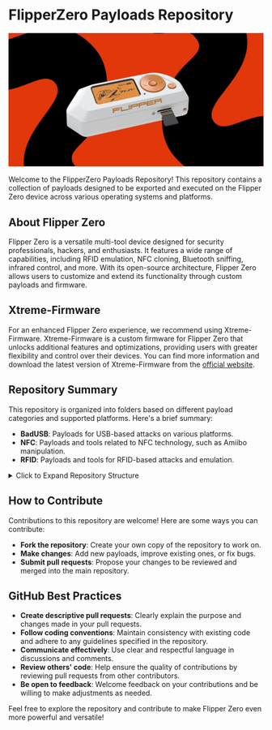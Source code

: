 # FlipperZero Payloads Repository

![FlipperZero Logo](images/flipperzero.jpg)

Welcome to the FlipperZero Payloads Repository! This repository contains a collection of payloads designed to be exported and executed on the Flipper Zero device across various operating systems and platforms.

## About Flipper Zero

Flipper Zero is a versatile multi-tool device designed for security professionals, hackers, and enthusiasts. It features a wide range of capabilities, including RFID emulation, NFC cloning, Bluetooth sniffing, infrared control, and more. With its open-source architecture, Flipper Zero allows users to customize and extend its functionality through custom payloads and firmware.

## Xtreme-Firmware

For an enhanced Flipper Zero experience, we recommend using Xtreme-Firmware. Xtreme-Firmware is a custom firmware for Flipper Zero that unlocks additional features and optimizations, providing users with greater flexibility and control over their devices. You can find more information and download the latest version of Xtreme-Firmware from the [official website](https://flipper-xtre.me/update/).

## Repository Summary

This repository is organized into folders based on different payload categories and supported platforms. Here's a brief summary:

- **BadUSB**: Payloads for USB-based attacks on various platforms.
- **NFC**: Payloads and tools related to NFC technology, such as Amiibo manipulation.
- **RFID**: Payloads and tools for RFID-based attacks and emulation.

<details>
  <summary>Click to Expand Repository Structure</summary>


- **BadUSB**
  - **GNU-Linux**
    - **Execution**
      - [ChangeGitRemoteLink](badUsb/GNU-Linux/Execution/ChangeGitRemoteLink)
      - [ChangeMacAddress_Linux](badUsb/GNU-Linux/Execution/ChangeMacAddress_Linux)
      - [ChangeNetworkConfiguration_Linux](badUsb/GNU-Linux/Execution/ChangeNetworkConfiguration_Linux)
      - [Defend_yourself_against_AtlasVPN_bugdoor](badUsb/GNU-Linux/Execution/Defend_yourself_against_AtlasVPN_bugdoor)
      - [Edit_The_Default_Real_App_With_An_Arbitrary](badUsb/GNU-Linux/Execution/Edit_The_Default_Real_App_With_An_Arbitrary)
      - [EncryptAllDocuments_Linux](badUsb/GNU-Linux/Execution/EncryptAllDocuments_Linux)
      - [ExploitingAnExecutableFile](badUsb/GNU-Linux/Execution/ExploitingAnExecutableFile)
      - [Persistent_Keylogger-Telegram_Based](badUsb/GNU-Linux/Execution/Persistent_Keylogger-Telegram_Based)
      - [SendEmailThroughThunderbird](badUsb/GNU-Linux/Execution/SendEmailThroughThunderbird)
      - [Set_An_Arbitrary_And_Persistent_Tor_Circuit](badUsb/GNU-Linux/Execution/Set_An_Arbitrary_And_Persistent_Tor_Circuit)
        - [assets](badUsb/GNU-Linux/Execution/Set_An_Arbitrary_And_Persistent_Tor_Circuit/assets)
      - [SetArbitraryVPN_Linux](badUsb/GNU-Linux/Execution/SetArbitraryVPN_Linux)
      - [Telegram_Persistent_Connection_Linux](badUsb/GNU-Linux/Execution/Telegram_Persistent_Connection_Linux)
      - [Telegram_Persistent_Reverse_Shell_Linux](badUsb/GNU-Linux/Execution/Telegram_Persistent_Reverse_Shell_Linux)
    - **Exfiltration**
      - [ExfiltrateDocumentsFolder_Linux](badUsb/GNU-Linux/Exfiltration/ExfiltrateDocumentsFolder_Linux)
      - [ExfiltrateEmailAndPasswordByPhising_Linux](badUsb/GNU-Linux/Exfiltration/ExfiltrateEmailAndPasswordByPhising_Linux)
      - [ExfiltrateLogFiles_Linux](badUsb/GNU-Linux/Exfiltration/ExfiltrateLogFiles_Linux)
      - [ExfiltrateNetworkConfiguration_Linux](badUsb/GNU-Linux/Exfiltration/ExfiltrateNetworkConfiguration_Linux)
      - [ExfiltrateNetworkTraffic_Linux](badUsb/GNU-Linux/Exfiltration/ExfiltrateNetworkTraffic_Linux)
      - [ExfiltratePhotosThroughShell](badUsb/GNU-Linux/Exfiltration/ExfiltratePhotosThroughShell)
      - [ExfiltrateProcessInfo_Linux](badUsb/GNU-Linux/Exfiltration/ExfiltrateProcessInfo_Linux)
      - [ExfiltrateSudoPasswordByPhising_Linux](badUsb/GNU-Linux/Exfiltration/ExfiltrateSudoPasswordByPhising_Linux)
      - [ExfiltrateWiFiPasswords_Linux](badUsb/GNU-Linux/Exfiltration/ExfiltrateWiFiPasswords_Linux)
    - **Incident_Response**
      - [Auto-Check_Cisco_IOS_XE_Backdoor_based_on_CVE-2023-20198_and_CVE](badUsb/GNU-Linux/Incident_Response/Auto-Check_Cisco_IOS_XE_Backdoor_based_on_CVE-2023-20198_and_CVE)
        - [assets](badUsb/GNU-Linux/Incident_Response/Auto-Check_Cisco_IOS_XE_Backdoor_based_on_CVE-2023-20198_and_CVE/assets)
      - [Exploit_Citrix_NetScaler_ADC_and_Gateway_through_CVE-2023-4966](badUsb/GNU-Linux/Incident_Response/Exploit_Citrix_NetScaler_ADC_and_Gateway_through_CVE-2023-4966)
        - [assets](badUsb/GNU-Linux/Incident_Response/Exploit_Citrix_NetScaler_ADC_and_Gateway_through_CVE-2023-4966/assets)
    - **Phishing**
      - [StandardPhishingAttack_Linux](badUsb/GNU-Linux/Phishing/StandardPhishingAttack_Linux)
      - [StandardPhishingPayloadUsingKdialog_Linux](badUsb/GNU-Linux/Phishing/StandardPhishingPayloadUsingKdialog_Linux)
    - **Prank**
      - [ChangeDesktopWallpaper_LinuxKDE](badUsb/GNU-Linux/Prank/ChangeDesktopWallpaper_LinuxKDE)
      - [Change_The_App_That_Will_Be_Runned](badUsb/GNU-Linux/Prank/Change_The_App_That_Will_Be_Runned)
      - [SendTelegramMessages_Linux](badUsb/GNU-Linux/Prank/SendTelegramMessages_Linux)
      - [This_damn_shell_doesn_t_work___so_sad!-KALI](badUsb/GNU-Linux/Prank/This_damn_shell_doesn_t_work___so_sad!-KALI)
      - [This_damn_shell_doesn_t_work___so_sad!-LINUX](badUsb/GNU-Linux/Prank/This_damn_shell_doesn_t_work___so_sad!-LINUX)
  - **Mobile**
    - **Android**
      - **Bruteforce**
    - **iOS**
      - **BruteForce**
      - **Prank**
        - [Call_Someone_With_An_iPhone](badUsb/Mobile/iOS/Prank/Call_Someone_With_An_iPhone)
        - [Delete_A_Reminder_With_An_iPhone](badUsb/Mobile/iOS/Prank/Delete_A_Reminder_With_An_iPhone)
        - [Edit_A_Reminder_With_An_iPhone](badUsb/Mobile/iOS/Prank/Edit_A_Reminder_With_An_iPhone)
        - [Play_A_Song_With_An_iPhone](badUsb/Mobile/iOS/Prank/Play_A_Song_With_An_iPhone)
  - **Windows**
    - **AppMngt**
      - [Add_An_Excepiton_To_Avast_Antivirus](badUsb/Windows/AppMngt/Add_An_Excepiton_To_Avast_Antivirus)
      - [ChangeGitRemoteLink](badUsb/Windows/AppMngt/ChangeGitRemoteLink)
      - [CloseAllApplications_Windows](badUsb/Windows/AppMngt/CloseAllApplications_Windows)
      - [Install_And_Run_Any_Arbitrary_Executable-No_Internet_And_Root_Needed](badUsb/Windows/AppMngt/Install_And_Run_Any_Arbitrary_Executable-No_Internet_And_Root_Needed)
        - [assets](badUsb/Windows/AppMngt/Install_And_Run_Any_Arbitrary_Executable-No_Internet_And_Root_Needed/assets)
      - [Stop_A_Single_Process_In_Windows](badUsb/Windows/AppMngt/Stop_A_Single_Process_In_Windows)
      - [Uninstall_A_Specific_App_On_Windows_Through_Control_Panel](badUsb/Windows/AppMngt/Uninstall_A_Specific_App_On_Windows_Through_Control_Panel)
    - **Exfiltration**
      - [Create_And_Exfiltrate_A_Webhook_Of_Discord](badUsb/Windows/Exfiltration/Create_And_Exfiltrate_A_Webhook_Of_Discord)
      - [ExfiltrateComputerScreenshots](badUsb/Windows/Exfiltration/ExfiltrateComputerScreenshots)
      - [ExfiltrateProcessInfo_Windows](badUsb/Windows/Exfiltration/ExfiltrateProcessInfo_Windows)
      - [Exfiltrates_the_entire_database_of_the_Notion_client](badUsb/Windows/Exfiltration/Exfiltrates_the_entire_database_of_the_Notion_client)
      - [Exfiltrate_Windows_Product_Key](badUsb/Windows/Exfiltration/Exfiltrate_Windows_Product_Key)
        - [assets](badUsb/Windows/Exfiltration/Exfiltrate_Windows_Product_Key/assets)
      - [Export_all_saved_certificates_with_Adobe_Reader](badUsb/Windows/Exfiltration/Export_all_saved_certificates_with_Adobe_Reader)
      - [Export_Cookies_From_Firefox](badUsb/Windows/Exfiltration/Export_Cookies_From_Firefox)
      - [Exports_all_the_links_of_the_downloads](badUsb/Windows/Exfiltration/Exports_all_the_links_of_the_downloads)
      - [Netstat_Windows](badUsb/Windows/Exfiltration/Netstat_Windows)
      - [ProtonVPNConfigFile_Windows](badUsb/Windows/Exfiltration/ProtonVPNConfigFile_Windows)
      - [Tree_structure_of_the_operating_system](badUsb/Windows/Exfiltration/Tree_structure_of_the_operating_system)
    - **Misc**
      - [ChangeGitRemoteLink](badUsb/Windows/Misc/ChangeGitRemoteLink)
      - [CloseAllApplications_Windows](badUsb/Windows/Misc/CloseAllApplications_Windows)
      - [Make_Windows_performant_(but_ugly_and_boring)](badUsb/Windows/Misc/Make_Windows_performant_(but_ugly_and_boring))
      - [SendEmailThroughThunderbird](badUsb/Windows/Misc/SendEmailThroughThunderbird)
      - [Set_An_Arbitrary_And_Persistent_Tor_Circuit](badUsb/Windows/Misc/Set_An_Arbitrary_And_Persistent_Tor_Circuit)
        - [assets](badUsb/Windows/Misc/Set_An_Arbitrary_And_Persistent_Tor_Circuit/assets)
      - [Starting_a_PowerShell_with_administrator_permissions_in_Windows](badUsb/Windows/Misc/Starting_a_PowerShell_with_administrator_permissions_in_Windows)
        - [docs](badUsb/Windows/Misc/Starting_a_PowerShell_with_administrator_permissions_in_Windows/docs)
      - [UninstallSignal](badUsb/Windows/Misc/UninstallSignal)
    - **Passwords**
      - [Change_Windows_User_Name](badUsb/Windows/Passwords/Change_Windows_User_Name)
      - [ShowSavedPSW](badUsb/Windows/Passwords/ShowSavedPSW)
      - [userPSWchange](badUsb/Windows/Passwords/userPSWchange)
    - **Prank**
      - [AlienMessageFromComputer](badUsb/Windows/Prank/AlienMessageFromComputer)
      - [Change_Github_Profile_Settings](badUsb/Windows/Prank/Change_Github_Profile_Settings)
      - [ChangeWallpaperWithScreenshot](badUsb/Windows/Prank/ChangeWallpaperWithScreenshot)
      - [ContinuousPrintInTerminal](badUsb/Windows/Prank/ContinuousPrintInTerminal)
      - [Follow_Someone_On_Instagram](badUsb/Windows/Prank/Follow_Someone_On_Instagram)
      - [Full-ScreenBannerJoke](badUsb/Windows/Prank/Full-ScreenBannerJoke)
      - [NeverGonnaGiveYouUp_Windows](badUsb/Windows/Prank/NeverGonnaGiveYouUp_Windows)
      - [PlayASongThroughSpotify](badUsb/Windows/Prank/PlayASongThroughSpotify)
      - [Pranh(ex)](badUsb/Windows/Prank/Pranh(ex))
        - [assets](badUsb/Windows/Prank/Pranh(ex)/assets)
          - [transformation](badUsb/Windows/Prank/Pranh(ex)/assets/transformation)
            - [build](badUsb/Windows/Prank/Pranh(ex)/assets/transformation/build)
              - [pranh(ex)](badUsb/Windows/Prank/Pranh(ex)/assets/transformation/build/pranh(ex))
                - [localpycs](badUsb/Windows/Prank/Pranh(ex)/assets/transformation/build/pranh(ex)/localpycs)
            - [dist](badUsb/Windows/Prank/Pranh(ex)/assets/transformation/dist)
      - [SendMessagesInTeams](badUsb/Windows/Prank/SendMessagesInTeams)
      - [SendSignalMessages_Windows](badUsb/Windows/Prank/SendSignalMessages_Windows)
      - [The_Mouse_Moves_By_Itself](badUsb/Windows/Prank/The_Mouse_Moves_By_Itself)
      - [Try_To_Catch_Me](badUsb/Windows/Prank/Try_To_Catch_Me)
    - **WifiPassword**
      - [WifiPass](badUsb/Windows/WifiPassword/WifiPass)
      - [WiFiPasswords_Windows](badUsb/Windows/WifiPassword/WiFiPasswords_Windows)
</details>

## How to Contribute

Contributions to this repository are welcome! Here are some ways you can contribute:

- **Fork the repository**: Create your own copy of the repository to work on.
- **Make changes**: Add new payloads, improve existing ones, or fix bugs.
- **Submit pull requests**: Propose your changes to be reviewed and merged into the main repository.

## GitHub Best Practices

- **Create descriptive pull requests**: Clearly explain the purpose and changes made in your pull requests.
- **Follow coding conventions**: Maintain consistency with existing code and adhere to any guidelines specified in the repository.
- **Communicate effectively**: Use clear and respectful language in discussions and comments.
- **Review others' code**: Help ensure the quality of contributions by reviewing pull requests from other contributors.
- **Be open to feedback**: Welcome feedback on your contributions and be willing to make adjustments as needed.

Feel free to explore the repository and contribute to make Flipper Zero even more powerful and versatile!

